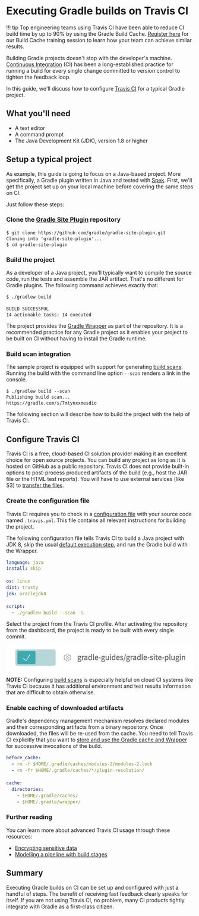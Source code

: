 # Executing Gradle builds on Travis CI

!!! tip
    Top engineering teams using Travis CI have been able to reduce CI build time by up to 90% by using the Gradle Build Cache. [Register here](https://gradle.org/training/#build-cache-deep-dive) for our Build Cache training session to learn how your team can achieve similar results.

Building Gradle projects doesn't stop with the developer's machine. [Continuous Integration](https://en.wikipedia.org/wiki/Continuous_integration) (CI) has been a long-established practice for running a build for every single change committed to version control to tighten the feedback loop.

In this guide, we'll discuss how to configure [Travis CI](https://travis-ci.org/) for a typical Gradle project.

## What you'll need

* A text editor
* A command prompt
* The Java Development Kit (JDK), version 1.8 or higher

## Setup a typical project

As example, this guide is going to focus on a Java-based project. More specifically, a Gradle plugin written in Java and tested with [Spek](https://www.spekframework.org/). First, we'll get the project set up on your local machine before covering the same steps on CI.

Just follow these steps:

### Clone the [Gradle Site Plugin](https://github.com/gradle/gradle-site-plugin) repository

```shell
$ git clone https://github.com/gradle/gradle-site-plugin.git
Cloning into 'gradle-site-plugin'...
$ cd gradle-site-plugin
```

### Build the project

As a developer of a Java project, you'll typically want to compile the source code, run the tests and assemble the JAR artifact. That's no different for Gradle plugins. The following command achieves exactly that:

```shell
$ ./gradlew build

BUILD SUCCESSFUL
14 actionable tasks: 14 executed
```

The project provides the [Gradle Wrapper](https://docs.gradle.org/current/userguide/gradle_wrapper.html) as part of the repository. It is a recommended practice for any Gradle project as it enables your project to be built on CI without having to install the Gradle runtime.

### Build scan integration

The sample project is equipped with support for generating [build scans](https://scans.gradle.com/). Running the build with the command line option `--scan` renders a link in the console.

```shell
$ ./gradlew build --scan
Publishing build scan...
https://gradle.com/s/7mtynxxmesdio
```

The following section will describe how to build the project with the help of Travis CI.

## Configure Travis CI

Travis CI is a free, cloud-based CI solution provider making it an excellent choice for open source projects. You can build any project as long as it is hosted on GitHub as a public repository. Travis CI does not provide built-in options to post-process produced artifacts of the build (e.g., host the JAR file or the HTML test reports). You will have to use external services (like S3) to [transfer the files](https://docs.travis-ci.com/user/uploading-artifacts/).

### Create the configuration file

Travis CI requires you to check in a [configuration file](https://docs.travis-ci.com/user/customizing-the-build/) with your source code named `.travis.yml`. This file contains all relevant instructions for building the project.

The following configuration file tells Travis CI to build a Java project with JDK 8, skip the usual [default execution step](https://docs.travis-ci.com/user/customizing-the-build/#Skipping-the-Installation-Step), and run the Gradle build with the Wrapper.

```yaml
language: java
install: skip

os: linux
dist: trusty
jdk: oraclejdk8

script:
  - ./gradlew build --scan -s
```

Select the project from the Travis CI profile. After activating the repository from the dashboard, the project is ready to be built with every single commit.

![Enabling a project](images/travis-enable-project.png)

**NOTE:** Configuring [build scans](https://scans.gradle.com/) is especially helpful on cloud CI systems like Travis CI because it has additional environment and test results information that are difficult to obtain otherwise.

### Enable caching of downloaded artifacts

Gradle's dependency management mechanism resolves declared modules and their corresponding artifacts from a binary repository. Once downloaded, the files will be re-used from the cache. You need to tell Travis CI explicitly that you want to [store and use the Gradle cache and Wrapper](https://docs.travis-ci.com/user/languages/java/#Caching) for successive invocations of the build.

```yaml
before_cache:
  - rm -f $HOME/.gradle/caches/modules-2/modules-2.lock
  - rm -fr $HOME/.gradle/caches/*/plugin-resolution/

cache:
  directories:
    - $HOME/.gradle/caches/
    - $HOME/.gradle/wrapper/
```

### Further reading

You can learn more about advanced Travis CI usage through these resources:

* [Encrypting sensitive data](https://docs.travis-ci.com/user/encryption-keys/)
* [Modelling a pipeline with build stages](https://docs.travis-ci.com/user/build-stages/)

## Summary

Executing Gradle builds on CI can be set up and configured with just a handful of steps. The benefit of receiving fast feedback clearly speaks for itself. If you are not using Travis CI, no problem, many CI products tightly integrate with Gradle as a first-class citizen.